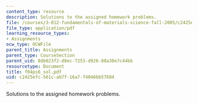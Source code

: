 ```yaml
---
content_type: resource
description: Solutions to the assigned homework problems.
file: /courses/3-012-fundamentals-of-materials-science-fall-2005/c2425efc561cab7f16a7f4046bb57684_f04ps6_sol.pdf
file_type: application/pdf
learning_resource_types:
- Assignments
ocw_type: OCWFile
parent_title: Assignments
parent_type: CourseSection
parent_uid: 8db023f2-d8ec-7253-d926-88a30e7c44bb
resourcetype: Document
title: f04ps6_sol.pdf
uid: c2425efc-561c-ab7f-16a7-f4046bb57684
---
```

Solutions to the assigned homework problems.

